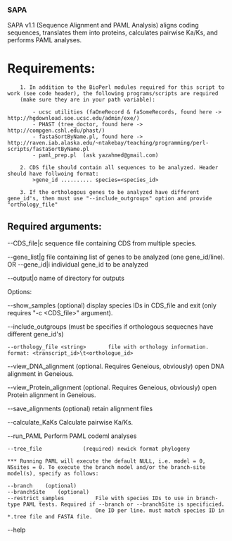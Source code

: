 ### SAPA

SAPA v1.1 (Sequence Alignment and PAML Analysis) aligns coding sequences, translates them into proteins, calculates pairwise Ka/Ks, and performs PAML analyses.

				
# Requirements:
		
		1. In addition to the BioPerl modules required for this script to work (see code header), the following programs/scripts are required 
		(make sure they are in your path variable):
			
			- ucsc utilities (faOneRecord & faSomeRecords, found here -> http://hgdownload.soe.ucsc.edu/admin/exe/)
			- PHAST (tree_doctor, found here -> http://compgen.cshl.edu/phast/)
			- fastaSortByName.pl, found here -> http://raven.iab.alaska.edu/~ntakebay/teaching/programming/perl-scripts/fastaSortByName.pl
			- paml_prep.pl  (ask yazahmed@gmail.com)

		2. CDS file should contain all sequences to be analyzed. Header should have follwoing format:
			>gene_id .......... species=<species_id>

		3. If the orthologous genes to be analyzed have different gene_id's, then must use "--include_outgroups" option and provide "orthology_file"

		
 ## Required arguments:

--CDS_file|c <string>				sequence file containing CDS from multiple species.

--gene_list|g <string>				file containing list of genes to be analyzed (one gene_id/line).
	OR
--gene_id|i <string>				individual gene_id to be analyzed
  
--output|o					name of directory for outputs 


  Options:

--show_samples					(optional) display species IDs in CDS_file and exit (only requires "-c <CDS_file>" argument).

--include_outgroups				(must be specifies if orthologous sequecnes have different gene_id's)

	--orthology_file <string>		file with orthology information. format: <transcript_id>\t<orthologue_id>


--view_DNA_alignment				(optional. Requires Geneious, obviously) open DNA alignment in Geneious.

--view_Protein_alignment			(optional. Requires Geneious, obviously) open Protein alignment in Geneious.

--save_alignments				(optional) retain alignment files

--calculate_KaKs				Calculate pairwise Ka/Ks.

--run_PAML					Perform PAML codeml analyses

	--tree_file				(required) newick format phylogeny
	
	*** Running PAML will execute the default NULL, i.e. model = 0, NSsites = 0. To execute the branch model and/or the branch-site model(s), specify as follows:

	--branch	(optional)
	--branchSite	(optional)	
	--restrict_samples			File with species IDs to use in branch-type PAML tests. Required if --branch or --branchSite is specificied. 
								One ID per line. must match species ID in *.tree file and FASTA file.

--help						

					
